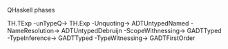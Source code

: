 
QHaskell phases

TH.TExp -unTypeQ->
TH.Exp -Unquoting->
ADTUntypedNamed -NameResolution->
ADTUntypedDebruijn -ScopeWithnessing->
GADTTyped -TypeInference->
GADTTyped -TypeWitnessing->
GADTFirstOrder 
